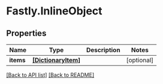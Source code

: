 # Fastly.InlineObject

## Properties

Name | Type | Description | Notes
------------ | ------------- | ------------- | -------------
**items** | [**[DictionaryItem]**](DictionaryItem.md) |  | [optional] 


[[Back to API list]](../../README.md#endpoints) [[Back to README]](../../README.md)
